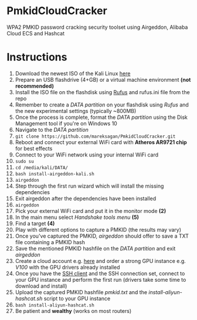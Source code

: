 # PmkidCloudCracker
WPA2 PMKID password cracking security toolset using Airgeddon, Alibaba Cloud ECS and Hashcat

# Instructions
1. Download the newest ISO of the Kali Linux [here](https://cdimage.kali.org/kali-2020.2/kali-linux-2020.2-live-amd64.iso)
2. Prepare an USB flashdrive (4+GB) or a virtual machine environment **(not recommended)**
3. Install the ISO file on the flashdisk using [Rufus](https://github.com/pbatard/rufus/releases/download/v3.11/rufus-3.11p.exe) and rufus.ini file from the repo
4. Remember to create a *DATA partition* on your flashdisk using *Rufus* and the new experimental settings (typically ~800MB)
5. Once the process is complete, format the *DATA partition* using the Disk Management tool if you're on Windows 10
6. Navigate to the *DATA partition*
7. `git clone https://github.com/mareksagan/PmkidCloudCracker.git`
8. Reboot and connect your external WiFi card with **Atheros AR9721 chip** for best effects
9. Connect to your WiFi network using your internal WiFi card
10. `sudo su`
11. `cd /media/kali/DATA/`
12. `bash install-airgeddon-kali.sh`
13. `airgeddon`
14. Step through the first run wizard which will install the missing dependencies
15. Exit airgeddon after the dependencies have been installed
16. `airgeddon`
17. Pick your external WiFi card and put it in the monitor mode **(2)**
18. In the main menu select *Handshake tools menu* **(5)**
19. Find a target **(4)**
20. Play with different options to capture a PMKID (the results may vary)
21. Once you've captured the PMKID, *airgeddon* should offer to save a TXT file containing a PMKID hash
22. Save the mentioned PMKID hashfile on the *DATA partition* and exit *airgeddon*
23. Create a cloud account e.g. [here](https://www.alibabacloud.com) and order a strong GPU instance e.g. *V100* with the GPU drivers already installed
24. Once you have the [SSH client](https://download.mobatek.net/2022020030522248/MobaXterm_Portable_v20.2.zip) and the SSH connection set, connect to your GPU instance and perform the first run (drivers take some time to download and install)
25. Upload the captured PMKID hashfile *pmkid.txt* and the *install-aliyun-hashcat.sh* script to your GPU instance
26. `bash install-aliyun-hashcat.sh`
27. Be patient and **wealthy** (works on most routers)
